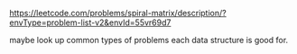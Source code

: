 https://leetcode.com/problems/spiral-matrix/description/?envType=problem-list-v2&envId=55vr69d7

maybe look up common types of problems each data structure is good for.